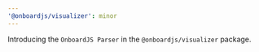 ```yaml
---
'@onboardjs/visualizer': minor
---
```


Introducing the `OnboardJS Parser` in the `@onboardjs/visualizer` package.

